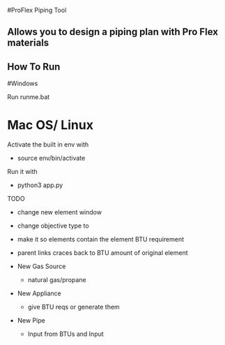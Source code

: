 #ProFlex Piping Tool

## Allows you to design a piping plan with Pro Flex materials

## How To Run

#Windows

Run runme.bat

# Mac OS/ Linux

Activate the built in env with

- source env/bin/activate

Run it with
- python3 app.py

TODO
- change new element window
- change objective type to
- make it so elements contain the element BTU requirement
- parent links craces back to BTU amount of original element


- New Gas Source
  - natural gas/propane
- New Appliance
  - give BTU reqs or generate them
- New Pipe
  - Input from BTUs and Input
